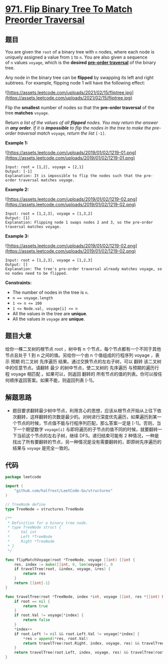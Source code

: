 # [971. Flip Binary Tree To Match Preorder Traversal](https://leetcode.com/problems/flip-binary-tree-to-match-preorder-traversal/)


## 题目

You are given the `root` of a binary tree with `n` nodes, where each node is uniquely assigned a value from `1` to `n`. You are also given a sequence of `n` values `voyage`, which is the **desired** **[pre-order traversal](https://en.wikipedia.org/wiki/Tree_traversal#Pre-order)** of the binary tree.

Any node in the binary tree can be **flipped** by swapping its left and right subtrees. For example, flipping node 1 will have the following effect:

![https://assets.leetcode.com/uploads/2021/02/15/fliptree.jpg](https://assets.leetcode.com/uploads/2021/02/15/fliptree.jpg)

Flip the **smallest** number of nodes so that the **pre-order traversal** of the tree **matches** `voyage`.

Return *a list of the values of all **flipped** nodes. You may return the answer in **any order**. If it is **impossible** to flip the nodes in the tree to make the pre-order traversal match* `voyage`*, return the list* `[-1]`.

**Example 1:**

![https://assets.leetcode.com/uploads/2019/01/02/1219-01.png](https://assets.leetcode.com/uploads/2019/01/02/1219-01.png)

```
Input: root = [1,2], voyage = [2,1]
Output: [-1]
Explanation: It is impossible to flip the nodes such that the pre-order traversal matches voyage.
```

**Example 2:**

![https://assets.leetcode.com/uploads/2019/01/02/1219-02.png](https://assets.leetcode.com/uploads/2019/01/02/1219-02.png)

```
Input: root = [1,2,3], voyage = [1,3,2]
Output: [1]
Explanation: Flipping node 1 swaps nodes 2 and 3, so the pre-order traversal matches voyage.
```

**Example 3:**

![https://assets.leetcode.com/uploads/2019/01/02/1219-02.png](https://assets.leetcode.com/uploads/2019/01/02/1219-02.png)

```
Input: root = [1,2,3], voyage = [1,2,3]
Output: []
Explanation: The tree's pre-order traversal already matches voyage, so no nodes need to be flipped.
```

**Constraints:**

- The number of nodes in the tree is `n`.
- `n == voyage.length`
- `1 <= n <= 100`
- `1 <= Node.val, voyage[i] <= n`
- All the values in the tree are **unique**.
- All the values in `voyage` are **unique**.

## 题目大意

给你一棵二叉树的根节点 root ，树中有 n 个节点，每个节点都有一个不同于其他节点且处于 1 到 n 之间的值。另给你一个由 n 个值组成的行程序列 voyage ，表示 预期 的二叉树 先序遍历 结果。通过交换节点的左右子树，可以 翻转 该二叉树中的任意节点。请翻转 最少 的树中节点，使二叉树的 先序遍历 与预期的遍历行程 voyage 相匹配 。如果可以，则返回 翻转的 所有节点的值的列表。你可以按任何顺序返回答案。如果不能，则返回列表 [-1]。

## 解题思路

- 题目要求翻转最少树中节点，利用贪心的思想，应该从根节点开始从上往下依次翻转，这样翻转的次数是最少的。对树进行深度优先遍历，如果遍历到某一个节点的时候，节点值不能与行程序列匹配，那么答案一定是 [-1]。否则，当下一个期望数字 `voyage[i]` 与即将遍历的子节点的值不同的时候，就要翻转一下当前这个节点的左右子树，继续 DFS。递归结束可能有 2 种情况，一种是找出了所有要翻转的节点，另一种情况是没有需要翻转的，即原树先序遍历的结果与 `voyage` 是完全一致的。

## 代码

```go
package leetcode

import (
    "github.com/halfrost/LeetCode-Go/structures"
)

// TreeNode define
type TreeNode = structures.TreeNode

/**
 * Definition for a binary tree node.
 * type TreeNode struct {
 *     Val int
 *     Left *TreeNode
 *     Right *TreeNode
 * }
 */

func flipMatchVoyage(root *TreeNode, voyage []int) []int {
    res, index := make([]int, 0, len(voyage)), 0
    if travelTree(root, &index, voyage, &res) {
        return res
    }
    return []int{-1}
}

func travelTree(root *TreeNode, index *int, voyage []int, res *[]int) bool {
    if root == nil {
        return true
    }
    if root.Val != voyage[*index] {
        return false
    }
    *index++
    if root.Left != nil && root.Left.Val != voyage[*index] {
        *res = append(*res, root.Val)
        return travelTree(root.Right, index, voyage, res) && travelTree(root.Left, index, voyage, res)
    }
    return travelTree(root.Left, index, voyage, res) && travelTree(root.Right, index, voyage, res)
}
```